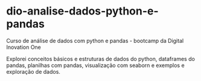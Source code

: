 # dio-analise-dados-python-e-pandas
Curso de análise de dados com python e pandas - bootcamp da Digital Inovation One

Explorei conceitos básicos e estruturas de dados do python, dataframes do pandas, planilhas com pandas, visualização com seaborn e exemplos e exploração de dados.
